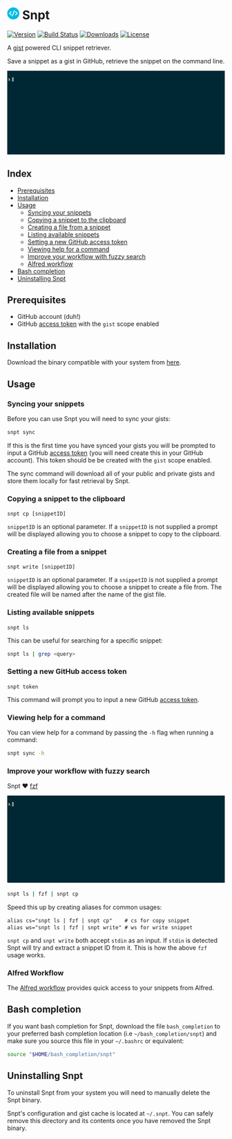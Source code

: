 # <img src="icon.png" height="28"> Snpt

[![Version](https://img.shields.io/github/release/mike182uk/snpt-go.svg?style=flat-square)](https://github.com/mike182uk/snpt-go)
[![Build Status](https://img.shields.io/travis/mike182uk/snpt-go.svg?style=flat-square)](http://travis-ci.org/mike182uk/snpt-go)
[![Downloads](https://img.shields.io/github/downloads/mike182uk/snpt-go/total.svg?style=flat-square)](https://github.com/mike182uk/snpt-go)
[![License](https://img.shields.io/github/license/mike182uk/snpt-go.svg?style=flat-square)](https://github.com/mike182uk/snpt-go)

A [gist](https://gist.github.com/) powered CLI snippet retriever.

Save a snippet as a gist in GitHub, retrieve the snippet on the command line.

![](example.gif)

## Index

- [Prerequisites](#prerequisites)
- [Installation](#installation)
- [Usage](#usage)
  - [Syncing your snippets](#sync)
  - [Copying a snippet to the clipboard](#cp)
  - [Creating a file from a snippet](#write)
  - [Listing available snippets](#list)
  - [Setting a new GitHub access token](#token)
  - [Viewing help for a command](#help)
  - [Improve your workflow with fuzzy search](#fuzzy-search)
  - [Alfred workflow](#alfred-workflow)
- [Bash completion](#bash-completion)
- [Uninstalling Snpt](#uninstall)

## <a id="prerequisites"></a>Prerequisites

- GitHub account (duh!)
- GitHub [access token](https://github.com/blog/1509-personal-api-tokens) with the `gist` scope enabled

## <a id="installation"></a>Installation

Download the binary compatible with your system from  [here](https://github.com/mike182uk/snpt-go/releases).

## <a id="usage"></a>Usage

### <a id="syncing"></a>Syncing your snippets

Before you can use Snpt you will need to sync your gists:

```bash
snpt sync
```

If this is the first time you have synced your gists you will be prompted to input a GitHub [access token](https://github.com/blog/1509-personal-api-tokens) (you will need create this in your GitHub account). This token should be be created with the `gist` scope enabled.

The sync command will download all of your public and private gists and store them locally for fast retrieval by Snpt.

### <a id="cp"></a>Copying a snippet to the clipboard

```
snpt cp [snippetID]
```

`snippetID` is an optional parameter. If a `snippetID` is not supplied a prompt will be displayed allowing you to choose a snippet to copy to the clipboard.

### <a id="write"></a>Creating a file from a snippet

```
snpt write [snippetID]
```

`snippetID` is an optional parameter. If a `snippetID` is not supplied a prompt will be displayed allowing you to choose a snippet to create a file from. The created file will be named after the name of the gist file.

### <a id="list"></a>Listing available snippets

```
snpt ls
```

This can be useful for searching for a specific snippet: 

```bash
snpt ls | grep <query>
```

### <a id="token"></a>Setting a new GitHub access token

```
snpt token
```

This command will prompt you to input a new GitHub [access token](https://github.com/blog/1509-personal-api-tokens).

### <a id="help"></a>Viewing help for a command

You can view help for a command by passing the `-h` flag when running a command:

```bash
snpt sync -h
```

### <a id="fuzzy-search"></a>Improve your workflow with fuzzy search

Snpt ❤️ [fzf](https://github.com/junegunn/fzf)


![](fzf-example.gif)

```bash
snpt ls | fzf | snpt cp
```

Speed this up by creating aliases for common usages:

```
alias cs="snpt ls | fzf | snpt cp"    # cs for copy snippet
alias ws="snpt ls | fzf | snpt write" # ws for write snippet
```

`snpt cp` and `snpt write` both accept `stdin` as an input. If `stdin` is detected Snpt will try and extract a snippet ID from it. This is how the above `fzf` usage works.

### <a id="alfred-workflow"></a>Alfred Workflow

The [Alfred workflow](https://github.com/mike182uk/snpt-alfred-workflow) provides quick access to your snippets from Alfred.

## <a id="bash-completion"></a>Bash completion

If you want bash completion for Snpt, download the file `bash_completion` to your preferred bash completion location (i.e `~/bash_completion/snpt`) and make sure you source this file in your `~/.bashrc` or equivalent:

```bash
source "$HOME/bash_completion/snpt"
```

## <a id="uninstall"></a>Uninstalling Snpt

To uninstall Snpt from your system you will need to manually delete the Snpt binary.

Snpt's configuration and gist cache is located at `~/.snpt`. You can safely remove this directory and its contents once you have removed the Snpt binary.
